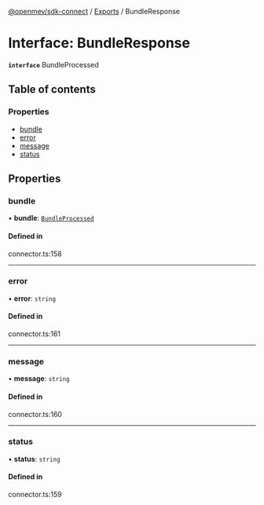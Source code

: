 [@openmev/sdk-connect](../README.md) / [Exports](../modules.md) / BundleResponse

# Interface: BundleResponse

**`interface`** BundleProcessed

## Table of contents

### Properties

- [bundle](BundleResponse.md#bundle)
- [error](BundleResponse.md#error)
- [message](BundleResponse.md#message)
- [status](BundleResponse.md#status)

## Properties

### bundle

• **bundle**: [`BundleProcessed`](BundleProcessed.md)

#### Defined in

connector.ts:158

---

### error

• **error**: `string`

#### Defined in

connector.ts:161

---

### message

• **message**: `string`

#### Defined in

connector.ts:160

---

### status

• **status**: `string`

#### Defined in

connector.ts:159
